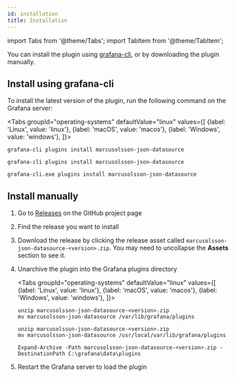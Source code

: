 ```yaml
---
id: installation
title: Installation
---
```


import Tabs from '@theme/Tabs';
import TabItem from '@theme/TabItem';

You can install the plugin using [grafana-cli](https://grafana.com/docs/grafana/latest/administration/cli/), or by downloading the plugin manually.

## Install using grafana-cli

To install the latest version of the plugin, run the following command on the Grafana server:

<Tabs
groupId="operating-systems"
defaultValue="linux"
values={[
{label: 'Linux', value: 'linux'},
{label: 'macOS', value: 'macos'},
{label: 'Windows', value: 'windows'},
]}>
<TabItem value="linux">

```
grafana-cli plugins install marcusolsson-json-datasource
```

  </TabItem>
  <TabItem value="macos">

```
grafana-cli plugins install marcusolsson-json-datasource
```

  </TabItem>
  <TabItem value="windows">

```
grafana-cli.exe plugins install marcusolsson-json-datasource
```

  </TabItem>
</Tabs>

## Install manually

1. Go to [Releases](https://github.com/grafana/grafana-json-datasource/releases) on the GitHub project page
1. Find the release you want to install
1. Download the release by clicking the release asset called `marcusolsson-json-datasource-<version>.zip`. You may need to uncollapse the **Assets** section to see it.
1. Unarchive the plugin into the Grafana plugins directory

   <Tabs
   groupId="operating-systems"
   defaultValue="linux"
   values={[
   {label: 'Linux', value: 'linux'},
   {label: 'macOS', value: 'macos'},
   {label: 'Windows', value: 'windows'},
   ]}>
   <TabItem value="linux">

   ```
   unzip marcusolsson-json-datasource-<version>.zip
   mv marcusolsson-json-datasource /var/lib/grafana/plugins
   ```

     </TabItem>
     <TabItem value="macos">

   ```
   unzip marcusolsson-json-datasource-<version>.zip
   mv marcusolsson-json-datasource /usr/local/var/lib/grafana/plugins
   ```

     </TabItem>
     <TabItem value="windows">

   ```
   Expand-Archive -Path marcusolsson-json-datasource-<version>.zip -DestinationPath C:\grafana\data\plugins
   ```

     </TabItem>
   </Tabs>

1. Restart the Grafana server to load the plugin

